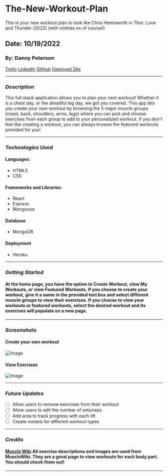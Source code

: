 # The-New-Workout-Plan

This is your new workout plan to look like Chris Hemsworth in Thor: Love and Thunder (2022) (with clothes on of course!)

## Date: 10/19/2022

### By: Danny Peterson

[Trello](https://trello.com/invite/b/baXH4kKC/ATTI3cf15580d0228577519cbe92949ec7a81F66135C/workout-plan) [LinkedIn](https://www.linkedin.com/in/danny-peterson-96678523b/) [GitHub](https://github.com/dannypeterson/) [Deployed Site](https://the-new-workout-plan.herokuapp.com/)

---

### **_Description_**

This full stack application allows you to plan your next workout! Whether it is a chest day, or the dreadful leg day, we got you covered. This app lets you create your own workout by browsing the 5 major muscle groups (chest, back, shoulders, arms, legs) where you can pick and choose exercises from each group to add to your personalized workout. If you don't feel like creating a workout, you can always browse the featured workouts provided for you!

---

### **_Technologies Used_**

#### Languages:

- HTML5
- CSS

#### Frameworks and Libraries:

- React
- Express
- Mongoose

#### Database

- MongoDB

#### Deployment

- Heroku

---

### **_Getting Started_**

#### At the home page, you have the option to Create Workout, view My Workouts, or view Featured Workouts. If you choose to create your workout, give it a name in the provided text box and select different muscle groups to view their exercises. If you choose to view your workouts or featured workouts, select the desired workout and its exercises will populate on a new page.

---

### **_Screenshots_**

#### Create your own workout

![Image](https://i.imgur.com/aVC10h0.png)

#### View Exercises

![Image](https://i.imgur.com/YBj5ZpO.png)

---

### **_Future Updates_**

- [ ] Allow users to remove exercises from their workout
- [ ] Allow users to edit the number of sets/reps
- [ ] Add area to track progress with each lift
- [ ] Create models for different workout types

---

### **_Credits_**

#### [Muscle Wiki](https://musclewiki.com/) All exercise descriptions and images are used from MuscleWiki. They are a great page to view workouts for each body part. You should check them out!

---
